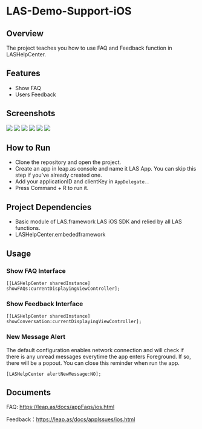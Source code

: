 # LAS-Demo-Support-iOS

## Overview

The project teaches you how to use FAQ and Feedback function in LASHelpCenter.

## Features

- Show FAQ
- Users Feedback

## Screenshots

![](docs/images/1.png)
![](docs/images/2.png)
![](docs/images/3.png)
![](docs/images/4.png)
![](docs/images/5.png)
![](docs/images/6.png)

## How to Run

- Clone the repository and open the project.
- Create an app in leap.as console and name it LAS App. You can skip this step if you've already created one. 
- Add your applicationID and clientKey in `AppDelegate.`. 
- Press Command + R to run it. 

## Project Dependencies

- Basic module of LAS.framework  LAS iOS SDK and relied by all LAS functions. 
- LASHelpCenter.embededframework

## Usage

### Show FAQ Interface

`[[LASHelpCenter sharedInstance] showFAQs:currentDisplayingViewController];`

### Show Feedback Interface

`[[LASHelpCenter sharedInstance] showConversation:currentDisplayingViewController];`

### New Message Alert

The default configuration enables network connection and will check if there is any unread messages everytime the app enters Foreground. If so, there will be a popout. You can close this reminder when run the app.

`[LASHelpCenter alertNewMessage:NO];`

## Documents

FAQ: https://leap.as/docs/appFaqs/ios.html

Feedback：https://leap.as/docs/appIssues/ios.html

